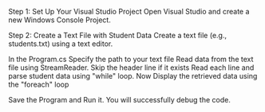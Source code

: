 Step 1: Set Up Your Visual Studio Project
Open Visual Studio and create a new Windows Console Project.

Step 2: Create a Text File with Student Data
Create a text file (e.g., students.txt) using a text editor.

In the Program.cs Specify the path to your text file Read data from the text file using StreamReader. Skip the header line if it exists Read each line and parse student data using "while" loop. Now Display the retrieved data using the "foreach" loop

Save the Program and Run it. You will successfully debug the code.
